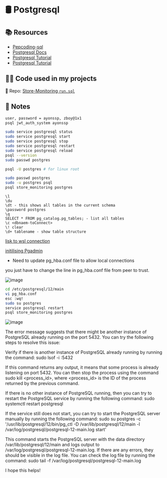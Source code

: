 # 🛢️ Postgresql

## 📚 Resources
<!-- do some points with resources links and docs -->
- [Pepcoding-sql](https://www.youtube.com/playlist?list=PL-Jc9J83PIiFRR58Ezyy2z3gYhPA0lKmt)
- [Postgresql Docs](https://www.postgresql.org/docs/)
- [Postgresql Tutorial](https://www.postgresqltutorial.com/)
- [Postgresql Tutorial](https://www.postgresqltutorial.com/postgresql-cheat-sheet/)

<!-- add a used code link -->
## 👷‍♂️ Code used in my projects
📁 Repo: [Store-Monitoring `run.sql`](https://github.com/Ayon-SSP/Store-Monitoring/blob/master/src/run.sql)



## 📝 Notes

```bash
user, password = ayonssp, zboy@1x1
psql jwt_auth_system ayonssp
```
```bash
sudo service postgresql status
sudo service postgresql start
sudo service postgresql stop
sudo service postgresql restart
sudo service postgresql reload
psql --version
sudo passwd postgres

```
```bash
psql -U postgres # for linux root
```
```bash
sudo passwd postgres
sudo -u postgres psql
psql store_monitoring postgres
```
```psql
\l
\du
\dt - this shows all tables in the current schema
\password postgres
\q
SELECT * FROM pg_catalog.pg_tables; - list all tables
\c <dbnaem-toConnect>
\! clear
\d+ tablename - show table structure
```
[lisk to wsl connection](https://chloesun.medium.com/set-up-postgresql-on-wsl2-and-connect-to-postgresql-with-pgadmin-on-windows-ca7f0b7f38ab)

[initilising Pgadmin](https://itslinuxfoss.com/fix-psql-peer-authentication-failed-for-user/#:~:text=To%20fix%20%E2%80%9Cpsql%20Peer%20authentication,are%20explained%20with%20their%20applications.)

- Need to update pg_hba.conf file to allow local connections

you just have to change the line in pg_hba.conf file from peer to trust.

![image](https://user-images.githubusercontent.com/80549753/230084621-ef75600e-bdfc-4dc4-b266-53da31cc36f7.png)

```bash
cd /etc/postgresql/12/main
vi pg_hba.conf
esc :wq!
sudo su postgres
service postgresql restart
psql store_monitoring postgres
```
![image](https://user-images.githubusercontent.com/80549753/230105990-2b5ef2db-8d8b-4291-806a-ca0c1a3a1548.png)


The error message suggests that there might be another instance of PostgreSQL already running on the port 5432. You can try the following steps to resolve this issue:

Verify if there is another instance of PostgreSQL already running by running the command:
sudo lsof -i :5432

If this command returns any output, it means that some process is already listening on port 5432. You can then stop the process using the command sudo kill <process_id>, where <process_id> is the ID of the process returned by the previous command.

If there is no other instance of PostgreSQL running, then you can try to restart the PostgreSQL service by running the following command:
sudo systemctl restart postgresql

If the service still does not start, you can try to start the PostgreSQL server manually by running the following command:
sudo su postgres -c '/usr/lib/postgresql/12/bin/pg_ctl -D /var/lib/postgresql/12/main -l /var/log/postgresql/postgresql-12-main.log start'

This command starts the PostgreSQL server with the data directory /var/lib/postgresql/12/main and logs output to /var/log/postgresql/postgresql-12-main.log. If there are any errors, they should be visible in the log file. You can check the log file by running the command:
sudo tail -f /var/log/postgresql/postgresql-12-main.log

I hope this helps!



